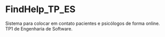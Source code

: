# FindHelp_TP_ES
Sistema para colocar em contato pacientes e psicólogos de forma online. TP1 de Engenharia de Software.
